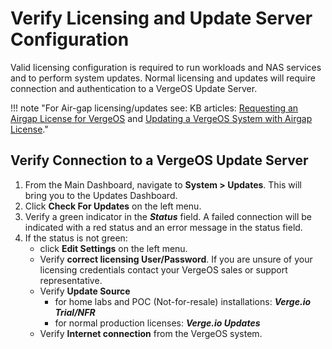 # Verify Licensing and Update Server Configuration

Valid licensing configuration is required to run workloads and NAS services and to perform system updates.  Normal licensing and updates will require connection and authentication to a VergeOS Update Server. 

!!! note "For Air-gap licensing/updates see: KB articles: [Requesting an Airgap License for VergeOS](/knowledge-base/requesting-an-airgap-license) and [Updating a VergeOS System with Airgap License](/knowledge-base/updating-vergeos-system-with-airgap-license)."

## Verify Connection to a VergeOS Update Server

1. From the Main Dashboard, navigate to **System > Updates**.  This will bring you to the Updates Dashboard.  
2. Click **Check For Updates** on the left menu.
3. Verify a green indicator in the ***Status*** field.  A failed connection will be indicated with a red status and an error message in the status field.  
4. If the status is not green:  
    * click **Edit Settings** on the left menu.  
    * Verify **correct licensing User/Password**.  If you are unsure of your licensing credentials contact your VergeOS sales or support representative.  
    * Verify **Update Source** 
        - for home labs and POC (Not-for-resale) installations: ***Verge.io Trial/NFR***  
        - for normal production licenses: ***Verge.io Updates*** 
    * Verify **Internet connection** from the VergeOS system.

